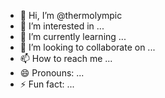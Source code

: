 - 👋 Hi, I’m @thermolympic
- 👀 I’m interested in ...
- 🌱 I’m currently learning ...
- 💞️ I’m looking to collaborate on ...
- 📫 How to reach me ...
- 😄 Pronouns: ...
- ⚡ Fun fact: ...

<!---
thermolympic/thermolympic is a ✨ special ✨ repository because its `README.md` (this file) appears on your GitHub profile.
You can click the Preview link to take a look at your changes.
--->
